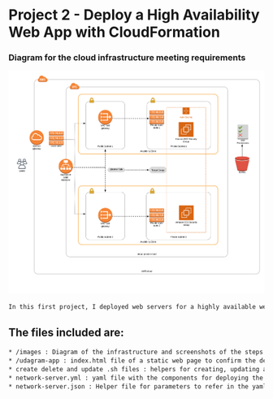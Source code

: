 # Project 2 - Deploy a High Availability Web App with CloudFormation

### Diagram for the cloud infrastructure meeting requirements

![img-1](images/diagram-project-two.png)

```sh
In this first project, I deployed web servers for a highly available web app using CloudFormation. I wrote the code that creates and deploys the infrastructure and application for an Instagram-like app from the ground up. First I deployed the networking components, followed by servers, security roles and software.
```

## The files included are:

```sh
* /images : Diagram of the infrastructure and screenshots of the steps followed in this project.
* /udagram-app : index.html file of a static web page to confirm the deployment was successfull.
* create delete and update .sh files : helpers for creating, updating and deleting the stack in CloudFormation.
* network-server.yml : yaml file with the components for deploying the network and servers in CloudFormation
* network-server.json : Helper file for parameters to refer in the yaml file.
```